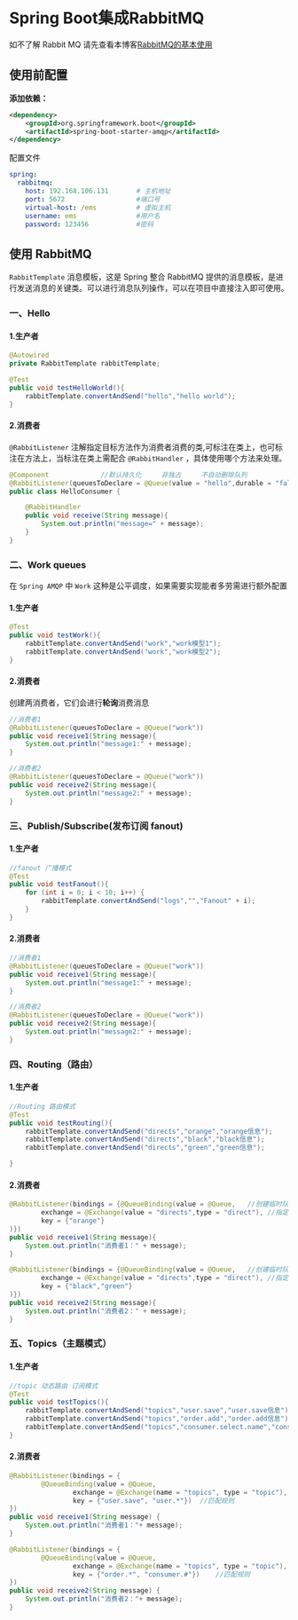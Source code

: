 # Spring Boot集成RabbitMQ

如不了解 Rabbit MQ 请先查看本博客[RabbitMQ的基本使用](http://www.yifelix.cn/blog/104)

## 使用前配置

**添加依赖：**

```xml
<dependency>
    <groupId>org.springframework.boot</groupId>
    <artifactId>spring-boot-starter-amqp</artifactId>
</dependency>
```

配置文件

```yaml
spring:
  rabbitmq:
    host: 192.168.106.131		# 主机地址
    port: 5672					#端口号
    virtual-host: /ems			# 虚拟主机
    username: ems				#用户名
    password: 123456			#密码
```



## 使用 RabbitMQ

`RabbitTemplate` 消息模板，这是 Spring 整合 RabbitMQ 提供的消息模板，是进行发送消息的关键类。可以进行消息队列操作，可以在项目中直接注入即可使用。

### 一、Hello

#### 1.生产者

```java
@Autowired
private RabbitTemplate rabbitTemplate;

@Test
public void testHelloWorld(){
    rabbitTemplate.convertAndSend("hello","hello world");
}
```

#### 2.消费者

``@RabbitListener`` 注解指定目标方法作为消费者消费的类,可标注在类上，也可标注在方法上，当标注在类上需配合 ``@RabbitHandler`` ，具体使用哪个方法来处理。

```java
@Component             //默认持久化     非独占     不自动删除队列
@RabbitListener(queuesToDeclare = @Queue(value = "hello",durable = "false",autoDelete = "true"))
public class HelloConsumer {

    @RabbitHandler
    public void receive(String message){
        System.out.println("message=" + message);
    }
}
```



### 二、Work queues

在 `Spring AMQP` 中 `Work` 这种是公平调度，如果需要实现能者多劳需进行额外配置

#### 1.生产者

```java
@Test
public void testWork(){
    rabbitTemplate.convertAndSend("work","work模型1");
    rabbitTemplate.convertAndSend("work","work模型2");
}
```

#### 2.消费者

创建两消费者，它们会进行**轮询**消费消息

```java
//消费者1
@RabbitListener(queuesToDeclare = @Queue("work"))
public void receive1(String message){
    System.out.println("message1:" + message);
}

//消费者2
@RabbitListener(queuesToDeclare = @Queue("work"))
public void receive2(String message){
    System.out.println("message2:" + message);
}
```

### 三、Publish/Subscribe(发布订阅 fanout)

#### 1.生产者

```java
//fanout 广播模式
@Test
public void testFanout(){
    for (int i = 0; i < 10; i++) {
        rabbitTemplate.convertAndSend("logs","","Fanout" + i);
    }
}
```

#### 2.消费者

```java
//消费者1
@RabbitListener(queuesToDeclare = @Queue("work"))
public void receive1(String message){
    System.out.println("message1:" + message);
}

//消费者2
@RabbitListener(queuesToDeclare = @Queue("work"))
public void receive2(String message){
    System.out.println("message2:" + message);
}
```

### 四、Routing（路由）

#### 1.生产者

```java
//Routing 路由模式
@Test
public void testRouting(){
    rabbitTemplate.convertAndSend("directs","orange","orange信息");
    rabbitTemplate.convertAndSend("directs","black","black信息");
    rabbitTemplate.convertAndSend("directs","green","green信息");

}
```

#### 2.消费者

```java
@RabbitListener(bindings = {@QueueBinding(value = @Queue,   //创建临时队列
        exchange = @Exchange(value = "directs",type = "direct"), //指定交换机名与类型
        key = {"orange"}
)})
public void receive1(String message){
    System.out.println("消费者1：" + message);
}

@RabbitListener(bindings = {@QueueBinding(value = @Queue,   //创建临时队列
        exchange = @Exchange(value = "directs",type = "direct"), //指定交换机名与类型
        key = {"black","green"}
)})
public void receive2(String message){
    System.out.println("消费者2：" + message);
}
```

### 五、Topics（主题模式）

#### 1.生产者

```java
//topic 动态路由 订阅模式
@Test
public void testTopics(){
    rabbitTemplate.convertAndSend("topics","user.save","user.save信息");
    rabbitTemplate.convertAndSend("topics","order.add","order.add信息");
    rabbitTemplate.convertAndSend("topics","consumer.select.name","consumer.select.name信息");
}
```



#### 2.消费者

```java
@RabbitListener(bindings = {
        @QueueBinding(value = @Queue,
                exchange = @Exchange(name = "topics", type = "topic"),
                key = {"user.save", "user.*"})	//匹配规则
})
public void receive1(String message) {
    System.out.println("消费者1："+ message);
}

@RabbitListener(bindings = {
        @QueueBinding(value = @Queue,
                exchange = @Exchange(name = "topics", type = "topic"),
                key = {"order.*", "consumer.#"})	//匹配规则
})
public void receive2(String message) {
    System.out.println("消费者2："+ message);
}
```

